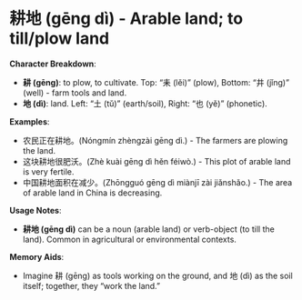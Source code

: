 # **耕地 (gēng dì) - Arable land; to till/plow land**

**Character Breakdown**:  
- **耕 (gēng)**: to plow, to cultivate. Top: “耒 (lěi)” (plow), Bottom: “井 (jǐng)” (well) - farm tools and land.  
- **地 (dì)**: land. Left: “土 (tǔ)” (earth/soil), Right: “也 (yě)” (phonetic).

**Examples**:  
- 农民正在耕地。(Nóngmín zhèngzài gēng dì.) - The farmers are plowing the land.  
- 这块耕地很肥沃。(Zhè kuài gēng dì hěn féiwò.) - This plot of arable land is very fertile.  
- 中国耕地面积在减少。(Zhōngguó gēng dì miànjī zài jiǎnshǎo.) - The area of arable land in China is decreasing.

**Usage Notes**:  
- **耕地 (gēng dì)** can be a noun (arable land) or verb-object (to till the land). Common in agricultural or environmental contexts.

**Memory Aids**:  
- Imagine 耕 (gēng) as tools working on the ground, and 地 (dì) as the soil itself; together, they “work the land.”